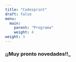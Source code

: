 ```yaml
---
title: "Codesprint"
draft: false
menu:
  main:
    parent: "Programa"
    weight: 4
weight: 3
---
```


### **¡¡Muy pronto novedades!!_**